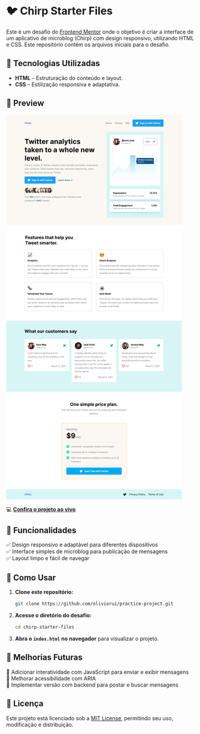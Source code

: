 # 🐦 Chirp Starter Files  

Este é um desafio do [Frontend Mentor](https://www.frontendmentor.io/) onde o objetivo é criar a interface de um aplicativo de microblog (Chirp) com design responsivo, utilizando HTML e CSS. Este repositório contém os arquivos iniciais para o desafio.

## 🚀 Tecnologias Utilizadas  

- **HTML** – Estruturação do conteúdo e layout.  
- **CSS** – Estilização responsiva e adaptativa.  

## 📸 Preview  

![Chirp Starter Files](./Design/Landing%20Page%20-%20Desktop%20View.png)  

💻 **[Confira o projeto ao vivo](https://oliviorui.github.io/practice-projects/html-css/Chirp%20Starter%20Files/index.html)**

## 📌 Funcionalidades  

✅ Design responsivo e adaptável para diferentes dispositivos  
✅ Interface simples de microblog para publicação de mensagens  
✅ Layout limpo e fácil de navegar  

## 📂 Como Usar  

1. **Clone este repositório:**  
   ```bash
   git clone https://github.com/oliviorui/practice-project.git
   ```  
2. **Acesse o diretório do desafio:**  
   ```bash
   cd chirp-starter-files
   ```  
3. **Abra o `index.html` no navegador** para visualizar o projeto.  

## 🔧 Melhorias Futuras  

🚀 Adicionar interatividade com JavaScript para enviar e exibir mensagens  
🚀 Melhorar acessibilidade com ARIA  
🚀 Implementar versão com backend para postar e buscar mensagens  

## 📜 Licença  

Este projeto está licenciado sob a [MIT License](LICENSE), permitindo seu uso, modificação e distribuição.